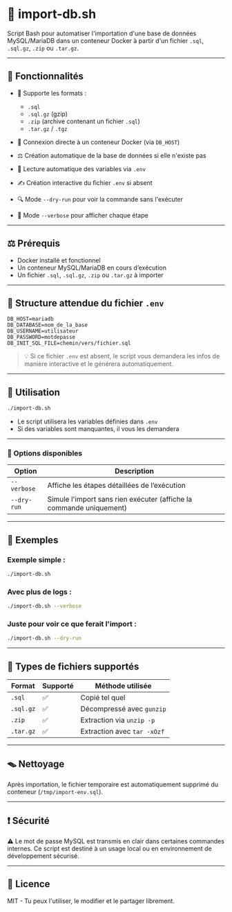 # 🐳 import-db.sh

Script Bash pour automatiser l'importation d'une base de données MySQL/MariaDB dans un conteneur Docker à partir d'un fichier `.sql`, `.sql.gz`, `.zip` ou `.tar.gz`.

---

## 📆 Fonctionnalités

- 📂 Supporte les formats :
  - `.sql`
  - `.sql.gz` (gzip)
  - `.zip` (archive contenant un fichier `.sql`)
  - `.tar.gz` / `.tgz`

- 🐫 Connexion directe à un conteneur Docker (via `DB_HOST`)
- ⚖️ Création automatique de la base de données si elle n'existe pas
- 📜 Lecture automatique des variables via `.env`
- ✍️ Création interactive du fichier `.env` si absent
- 🔍 Mode `--dry-run` pour voir la commande sans l'exécuter
- 🐨 Mode `--verbose` pour afficher chaque étape

---

## ⚖️ Prérequis

- Docker installé et fonctionnel
- Un conteneur MySQL/MariaDB en cours d’exécution
- Un fichier `.sql`, `.sql.gz`, `.zip` ou `.tar.gz` à importer

---

## 📁 Structure attendue du fichier `.env`

```env
DB_HOST=mariadb
DB_DATABASE=nom_de_la_base
DB_USERNAME=utilisateur
DB_PASSWORD=motdepasse
DB_INIT_SQL_FILE=chemin/vers/fichier.sql
```

> 💡 Si ce fichier `.env` est absent, le script vous demandera les infos de manière interactive et le générera automatiquement.

---

## 🚀 Utilisation

```bash
./import-db.sh
```

- Le script utilisera les variables définies dans `.env`
- Si des variables sont manquantes, il vous les demandera

---

### 🎠 Options disponibles

| Option       | Description                                                                 |
|--------------|-----------------------------------------------------------------------------|
| `--verbose`  | Affiche les étapes détaillées de l’exécution                                |
| `--dry-run`  | Simule l'import sans rien exécuter (affiche la commande uniquement)         |

---

## 🥺 Exemples

### Exemple simple :
```bash
./import-db.sh
```

### Avec plus de logs :
```bash
./import-db.sh --verbose
```

### Juste pour voir ce que ferait l'import :
```bash
./import-db.sh --dry-run
```

---

## 📆 Types de fichiers supportés

| Format      | Supporté | Méthode utilisée                    |
|-------------|----------|-------------------------------------|
| `.sql`      | ✅        | Copié tel quel                      |
| `.sql.gz`   | ✅        | Décompressé avec `gunzip`           |
| `.zip`      | ✅        | Extraction via `unzip -p`           |
| `.tar.gz`   | ✅        | Extraction avec `tar -xOzf`         |

---

## 🪤 Nettoyage

Après importation, le fichier temporaire est automatiquement supprimé du conteneur (`/tmp/import-env.sql`).

---

## ❗ Sécurité

⚠️ Le mot de passe MySQL est transmis en clair dans certaines commandes internes. Ce script est destiné à un usage local ou en environnement de développement sécurisé.

---

## 📜 Licence

MIT - Tu peux l'utiliser, le modifier et le partager librement.
